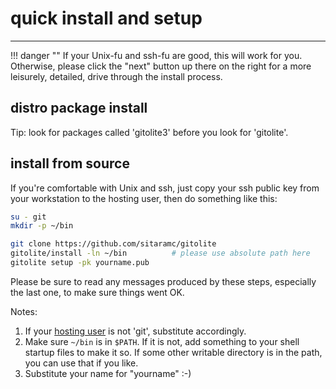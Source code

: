 # quick install and setup

----

!!! danger ""
    If your Unix-fu and ssh-fu are good, this will work for you.  Otherwise,
    please click the "next" button up there on the right for a more leisurely,
    detailed, drive through the install process.

## distro package install

Tip: look for packages called 'gitolite3' before you look for 'gitolite'.

## install from source

If you're comfortable with Unix and ssh, just copy your ssh public key from
your workstation to the hosting user, then do something like this:

```sh
su - git
mkdir -p ~/bin

git clone https://github.com/sitaramc/gitolite
gitolite/install -ln ~/bin          # please use absolute path here
gitolite setup -pk yourname.pub
```

Please be sure to read any messages produced by these steps, especially the
last one, to make sure things went OK.

Notes:

1.  If your [hosting user][hu] is not 'git', substitute accordingly.
2.  Make sure `~/bin` is in `$PATH`.  If it is not, add something to your
    shell startup files to make it so.  If some other writable directory is in
    the path, you can use that if you like.
3.  Substitute your name for "yourname" :-)

[hu]: concepts#the-hosting-user
